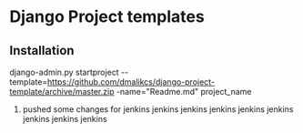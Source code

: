 Django Project templates
========================

Installation
------------

django-admin.py startproject --template=https://github.com/dmalikcs/django-project-template/archive/master.zip -name="Readme.md" project_name

1. pushed some changes for jenkins 
jenkins
jenkins
jenkins
jenkins
jenkins
jenkins
jenkins
jenkins
